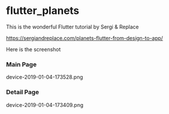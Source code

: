 # flutter_planets


This is the wonderful Flutter tutorial by Sergi & Replace

https://sergiandreplace.com/planets-flutter-from-design-to-app/



Here is the screenshot

### Main Page
device-2019-01-04-173528.png

### Detail Page
device-2019-01-04-173409.png